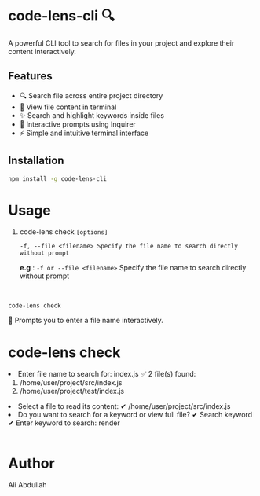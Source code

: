 # code-lens-cli 🔍

A powerful CLI tool to search for files in your project and explore their content interactively.

## Features
- 🔍 Search file across entire project directory
- 📄 View file content in terminal
- ✨ Search and highlight keywords inside files
- 🧠 Interactive prompts using Inquirer
- ⚡ Simple and intuitive terminal interface

## Installation

```bash
npm install -g code-lens-cli
```

# Usage 

1. code-lens check ``[options]``

   ```-f, --file <filename>	Specify the file name to search directly without prompt```

    **e.g** : ```-f or --file <filename>```	Specify the file name to search directly without prompt

<br>

    code-lens check
🔸 Prompts you to enter a file name interactively.
# code-lens check
<li> Enter file name to search for: index.js
✅ 2 file(s) found:

1. /home/user/project/src/index.js
2. /home/user/project/test/index.js

<li> Select a file to read its content:
✔ /home/user/project/src/index.js

<li> Do you want to search for a keyword or view full file?
✔ Search keyword
<br>
✔ Enter keyword to search:
 render
<br>
<br>


# Author 

Ali Abdullah